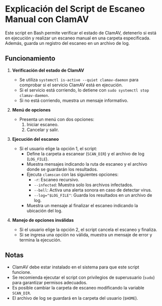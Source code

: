 # Explicación del Script de Escaneo Manual con ClamAV

Este script en Bash permite verificar el estado de ClamAV, detenerlo si está en ejecución y realizar un escaneo manual en una carpeta especificada. Además, guarda un registro del escaneo en un archivo de log.

## Funcionamiento

1. **Verificación del estado de ClamAV**
   - Se utiliza `systemctl is-active --quiet clamav-daemon` para comprobar si el servicio ClamAV está en ejecución.
   - Si el servicio está corriendo, lo detiene con `sudo systemctl stop clamav-daemon`.
   - Si no está corriendo, muestra un mensaje informativo.

2. **Menú de opciones**
   - Presenta un menú con dos opciones:
     1. Iniciar escaneo.
     2. Cancelar y salir.

3. **Ejecución del escaneo**
   - Si el usuario elige la opción 1, el script:
     - Define la carpeta a escanear (`SCAN_DIR`) y el archivo de log (`LOG_FILE`).
     - Muestra mensajes indicando la ruta de escaneo y el archivo donde se guardarán los resultados.
     - Ejecuta `clamscan` con las siguientes opciones:
       - `-r`: Escaneo recursivo.
       - `--infected`: Muestra solo los archivos infectados.
       - `--bell`: Activa una alerta sonora en caso de detectar virus.
       - `--log="$LOG_FILE"`: Guarda los resultados en un archivo de log.
     - Muestra un mensaje al finalizar el escaneo indicando la ubicación del log.

4. **Manejo de opciones inválidas**
   - Si el usuario elige la opción 2, el script cancela el escaneo y finaliza.
   - Si se ingresa una opción no válida, muestra un mensaje de error y termina la ejecución.

## Notas
- ClamAV debe estar instalado en el sistema para que este script funcione.
- Se recomienda ejecutar el script con privilegios de superusuario (`sudo`) para garantizar permisos adecuados.
- Es posible cambiar la carpeta de escaneo modificando la variable `SCAN_DIR`.
- El archivo de log se guardará en la carpeta del usuario (`$HOME`).

